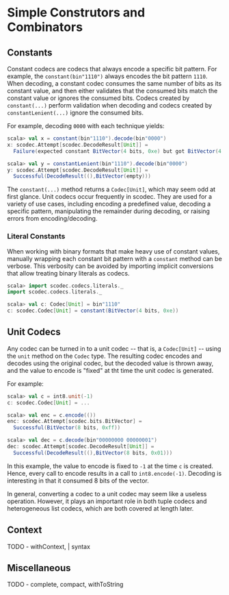 Simple Construtors and Combinators
==================================

## Constants

Constant codecs are codecs that always encode a specific bit pattern. For example, the `constant(bin"1110")` always encodes the bit pattern `1110`. When decoding, a constant codec consumes the same number of bits as its constant value, and then either validates that the consumed bits match the constant value or ignores the consumed bits. Codecs created by `constant(...)` perform validation when decoding and codecs created by `constantLenient(...)` ignore the consumed bits.

For example, decoding `0000` with each technique yields:

```scala
scala> val x = constant(bin"1110").decode(bin"0000")
x: scodec.Attempt[scodec.DecodeResult[Unit]] =
  Failure(expected constant BitVector(4 bits, 0xe) but got BitVector(4 bits, 0x0))

scala> val y = constantLenient(bin"1110").decode(bin"0000")
y: scodec.Attempt[scodec.DecodeResult[Unit]] =
  Successful(DecodeResult((),BitVector(empty)))
```

The `constant(...)` method returns a `Codec[Unit]`, which may seem odd at first glance. Unit codecs occur frequently in scodec. They are used for a variety of use cases, including encoding a predefined value, decoding a specific pattern, manipulating the remainder during decoding, or raising errors from encoding/decoding.

### Literal Constants

When working with binary formats that make heavy use of constant values, manually wrapping each constant bit pattern with a `constant` method can be verbose. This verbosity can be avoided by importing implicit conversions that allow treating binary literals as codecs.

```scala
scala> import scodec.codecs.literals._
import scodec.codecs.literals._

scala> val c: Codec[Unit] = bin"1110"
c: scodec.Codec[Unit] = constant(BitVector(4 bits, 0xe))
```

## Unit Codecs

Any codec can be turned in to a unit codec -- that is, a `Codec[Unit]` -- using the `unit` method on the `Codec` type. The resulting codec encodes and decodes using the original codec, but the decoded value is thrown away, and the value to encode is "fixed" at tht time the unit codec is generated.

For example:

```scala
scala> val c = int8.unit(-1)
c: scodec.Codec[Unit] = ...

scala> val enc = c.encode(())
enc: scodec.Attempt[scodec.bits.BitVector] =
  Successful(BitVector(8 bits, 0xff))

scala> val dec = c.decode(bin"00000000 00000001")
dec: scodec.Attempt[scodec.DecodeResult[Unit]] =
  Successful(DecodeResult((),BitVector(8 bits, 0x01)))
```

In this example, the value to encode is fixed to `-1` at the time `c` is created. Hence, every call to encode results in a call to `int8.encode(-1)`. Decoding is interesting in that it consumed 8 bits of the vector.

In general, converting a codec to a unit codec may seem like a useless operation. However, it plays an important role in both tuple codecs and heterogeneous list codecs, which are both covered at length later.

## Context

TODO - withContext, | syntax

## Miscellaneous

TODO - complete, compact, withToString
